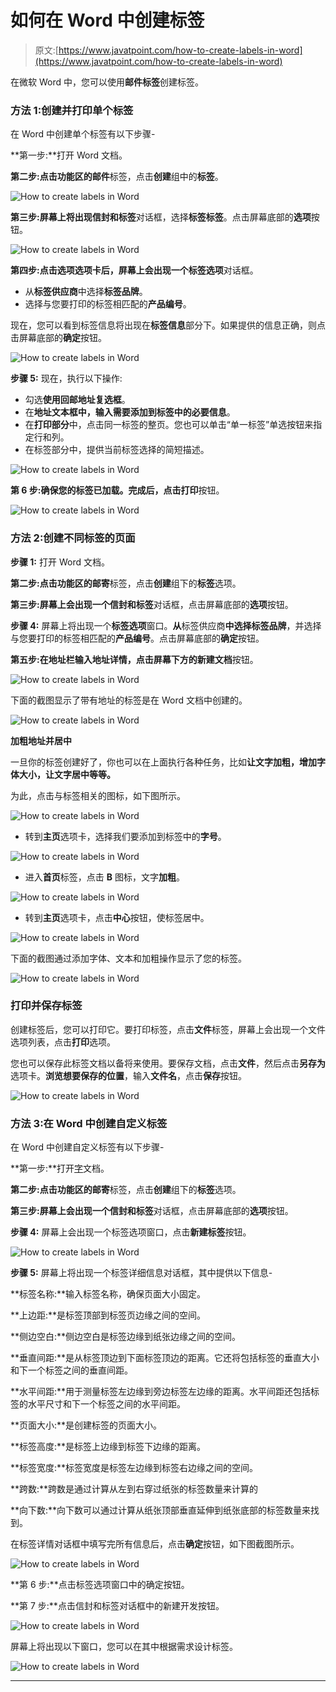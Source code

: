 # 如何在 Word 中创建标签

> 原文:[https://www.javatpoint.com/how-to-create-labels-in-word](https://www.javatpoint.com/how-to-create-labels-in-word)

在微软 Word 中，您可以使用**邮件标签**创建标签。

### 方法 1:创建并打印单个标签

在 Word 中创建单个标签有以下步骤-

**第一步:**打开 Word 文档。

**第二步:**点击功能区的**邮件**标签，点击**创建**组中的**标签**。

![How to create labels in Word](img/289893985e452722e7b4237a3e8dd910.png)

**第三步:**屏幕上将出现**信封和标签**对话框，选择**标签标签**。点击屏幕底部的**选项**按钮。

![How to create labels in Word](img/5f8b0858bd95ac5c28da0acf9c98ca85.png)

**第四步:**点击选项选项卡后，屏幕上会出现一个**标签选项**对话框。

*   从**标签供应商**中选择**标签品牌**。
*   选择与您要打印的标签相匹配的**产品编号**。

现在，您可以看到标签信息将出现在**标签信息**部分下。如果提供的信息正确，则点击屏幕底部的**确定**按钮。

![How to create labels in Word](img/069433f1db18f2c6b8e3d121f808835b.png)

**步骤 5:** 现在，执行以下操作:

*   勾选**使用回邮地址复选框**。
*   在**地址文本框中，输入需要添加到标签中的必要信息**。
*   在**打印部分**中，点击同一标签的整页。您也可以单击“单一标签”单选按钮来指定行和列。
*   在标签部分中，提供当前标签选择的简短描述。

![How to create labels in Word](img/b4c2c6a7bc9bda8eb540ff80c76b6f43.png)

**第 6 步:**确保您的标签已加载。完成后，点击**打印**按钮。

![How to create labels in Word](img/b3c7aeeb44d0cfbec807a90b654a0e68.png)

### 方法 2:创建不同标签的页面

**步骤 1:** 打开 Word 文档。

**第二步:**点击功能区的**邮寄**标签，点击**创建**组下的**标签**选项。

**第三步:**屏幕上会出现一个**信封和标签**对话框，点击屏幕底部的**选项**按钮。

**步骤 4:** 屏幕上将出现一个**标签选项**窗口。**从**标签供应商**中选择标签品牌**，并选择与您要打印的标签相匹配的**产品编号**。点击屏幕底部的**确定**按钮。

**第五步:**在地址栏输入地址详情，点击屏幕下方的**新建文档**按钮。

![How to create labels in Word](img/f747d505fe0d4fa3937439a484561632.png)

下面的截图显示了带有地址的标签是在 Word 文档中创建的。

![How to create labels in Word](img/21b654139cfef61acb6a2d0654bd9dac.png)

**加粗地址并居中**

一旦你的标签创建好了，你也可以在上面执行各种任务，比如**让文字加粗，增加字体大小，让文字居中等等。**

为此，点击与标签相关的图标，如下图所示。

![How to create labels in Word](img/c98d41354506050ed746c78007f7e808.png)

*   转到**主页**选项卡，选择我们要添加到标签中的**字号**。

![How to create labels in Word](img/cb0d1c19696777f60dfc1418a6ac3449.png)

*   进入**首页**标签，点击 **B** 图标，文字**加粗**。

![How to create labels in Word](img/31b75b45a9ce932747f4c83f891252ba.png)

*   转到**主页**选项卡，点击**中心**按钮，使标签居中。

![How to create labels in Word](img/46374b5f6779c5e75cfee0e3d374790e.png)

下面的截图通过添加字体、文本和加粗操作显示了您的标签。

![How to create labels in Word](img/e411a97747dabfd123d2d0ccf70d41b1.png)

### 打印并保存标签

创建标签后，您可以打印它。要打印标签，点击**文件**标签，屏幕上会出现一个文件选项列表，点击**打印**选项。

您也可以保存此标签文档以备将来使用。要保存文档，点击**文件**，然后点击**另存为**选项卡。**浏览想要保存的位置**，输入**文件名**，点击**保存**按钮。

![How to create labels in Word](img/53fb7f18c121146c4fbf4189ec788b84.png)

### 方法 3:在 Word 中创建自定义标签

在 Word 中创建自定义标签有以下步骤-

**第一步:**打开[字](https://www.javatpoint.com/ms-word-tutorial)文档。

**第二步:**点击功能区的**邮寄**标签，点击**创建**组下的**标签**选项。

**第三步:**屏幕上会出现一个**信封和标签**对话框，点击屏幕底部的**选项**按钮。

**步骤 4:** 屏幕上会出现一个标签选项窗口，点击**新建标签**按钮。

![How to create labels in Word](img/2415cf4f8c225ea1aa9e8541804893b8.png)

**步骤 5:** 屏幕上将出现一个标签详细信息对话框，其中提供以下信息-

**标签名称:**输入标签名称，确保页面大小固定。

**上边距:**是标签顶部到标签页边缘之间的空间。

**侧边空白:**侧边空白是标签边缘到纸张边缘之间的空间。

**垂直间距:**是从标签顶边到下面标签顶边的距离。它还将包括标签的垂直大小和下一个标签之间的垂直间距。

**水平间距:**用于测量标签左边缘到旁边标签左边缘的距离。水平间距还包括标签的水平尺寸和下一个标签之间的水平间距。

**页面大小:**是创建标签的页面大小。

**标签高度:**是标签上边缘到标签下边缘的距离。

**标签宽度:**标签宽度是标签左边缘到标签右边缘之间的空间。

**跨数:**跨数是通过计算从左到右穿过纸张的标签数量来计算的

**向下数:**向下数可以通过计算从纸张顶部垂直延伸到纸张底部的标签数量来找到。

在标签详情对话框中填写完所有信息后，点击**确定**按钮，如下图截图所示。

![How to create labels in Word](img/925eb609bfc2dfcb03f58c5d6f91c932.png)

**第 6 步:**点击标签选项窗口中的确定按钮。

**第 7 步:**点击信封和标签对话框中的新建开发按钮。

![How to create labels in Word](img/9d8e00babc7688ba8fd1d5961aaa8a29.png)

屏幕上将出现以下窗口，您可以在其中根据需求设计标签。

![How to create labels in Word](img/32d7d8ed16988cba4eae93812be0ec43.png)

* * *